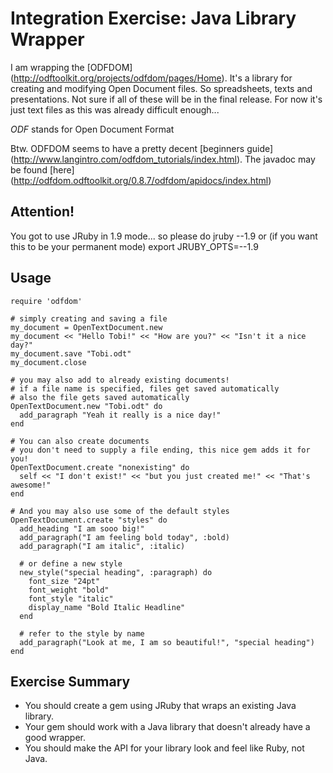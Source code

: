 # Integration Exercise: Java Library Wrapper

I am wrapping the [ODFDOM] (http://odftoolkit.org/projects/odfdom/pages/Home).
It's a library for creating and modifying Open Document files. So spreadsheets,
texts and presentations. Not sure if all of these will be in the final release.
For now it's just text files as this was already difficult enough...

*ODF* stands for Open Document Format

Btw. ODFDOM seems to have a pretty decent [beginners guide]
(http://www.langintro.com/odfdom_tutorials/index.html).
The javadoc may be found [here]
(http://odfdom.odftoolkit.org/0.8.7/odfdom/apidocs/index.html)

## Attention!
You got to use JRuby in 1.9 mode... so please do
    jruby --1.9
or (if you want this to be your permanent mode)
    export JRUBY_OPTS=--1.9

## Usage
    require 'odfdom'

    # simply creating and saving a file
    my_document = OpenTextDocument.new
    my_document << "Hello Tobi!" << "How are you?" << "Isn't it a nice day?"
    my_document.save "Tobi.odt"
    my_document.close

    # you may also add to already existing documents!
    # if a file name is specified, files get saved automatically
    # also the file gets saved automatically
    OpenTextDocument.new "Tobi.odt" do
      add_paragraph "Yeah it really is a nice day!"
    end

    # You can also create documents
    # you don't need to supply a file ending, this nice gem adds it for you!
    OpenTextDocument.create "nonexisting" do
      self << "I don't exist!" << "but you just created me!" << "That's awesome!"
    end

    # And you may also use some of the default styles
    OpenTextDocument.create "styles" do
      add_heading "I am sooo big!"
      add_paragraph("I am feeling bold today", :bold)
      add_paragraph("I am italic", :italic)

      # or define a new style
      new_style("special heading", :paragraph) do
        font_size "24pt"
        font_weight "bold"
        font_style "italic"
        display_name "Bold Italic Headline"
      end

      # refer to the style by name
      add_paragraph("Look at me, I am so beautiful!", "special heading")
    end

## Exercise Summary

- You should create a gem using JRuby that wraps an existing Java library.
- Your gem should work with a Java library that doesn't already have
  a good wrapper.
- You should make the API for your library look and feel like Ruby, not Java.


